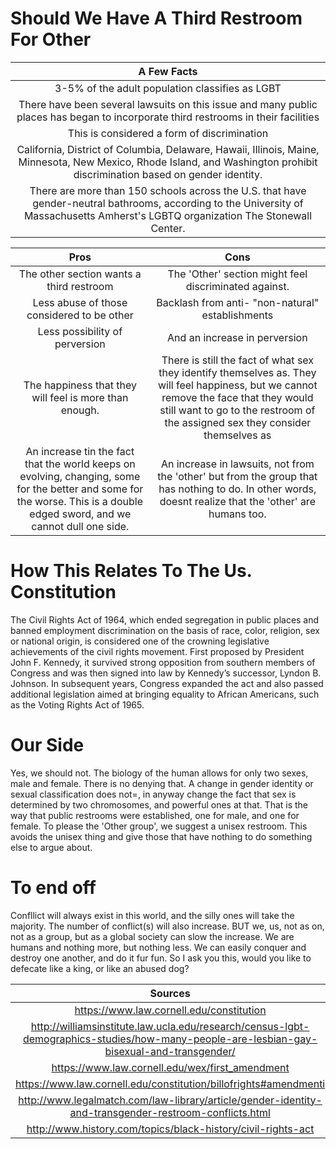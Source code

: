 Should We Have A Third Restroom For Other
=

|A Few Facts|
|:-----:|
|3-5% of the adult population classifies as LGBT|
|There have been several lawsuits on this issue and many public places has began to incorporate third restrooms in their facilities|
|This is considered a form of discrimination|
| California, District of Columbia, Delaware, Hawaii, Illinois, Maine, Minnesota, New Mexico, Rhode Island, and Washington prohibit discrimination based on gender identity.|
|There are more than 150 schools across the U.S. that have gender-neutral bathrooms, according to the University of Massachusetts Amherst's LGBTQ organization The Stonewall Center.|

|Pros | Cons |
|:------:|:---------:|
|The other section wants a third restroom | The 'Other' section might feel discriminated against.|
| Less abuse of those considered to be other| Backlash from anti- "non-natural" establishments|
| Less possibility of perversion| And an increase in perversion|
| The happiness that they will feel is more than enough.| There is still the fact of what sex they identify themselves as. They will feel happiness, but we cannot remove the face that they would still want to go to the restroom of the assigned sex they consider themselves as|
| An increase tin the fact that the world keeps on evolving, changing, some for the better and some for the worse. This is a double edged sword, and we cannot dull one side.| An increase in lawsuits, not from the 'other' but from the group that has nothing to do. In other words, doesnt realize that the 'other' are humans too.|

How This Relates To The Us. Constitution
=
The Civil Rights Act of 1964, which ended segregation in public places and banned employment discrimination on the basis of race, color, religion, sex or national origin, is considered one of the crowning legislative achievements of the civil rights movement. First proposed by President John F. Kennedy, it survived strong opposition from southern members of Congress and was then signed into law by Kennedy’s successor, Lyndon B. Johnson. In subsequent years, Congress expanded the act and also passed additional legislation aimed at bringing equality to African Americans, such as the Voting Rights Act of 1965.

Our Side
=
Yes, we should not. The biology of the human allows for only two sexes, male and female. There is no denying that. A change in gender identity or sexual classification does not=, in anyway change the fact that sex is determined by two chromosomes, and powerful ones at that. That is the way that public restrooms were established, one for male, and one for female. To please the 'Other group', we suggest a unisex restroom. This avoids the unisex thing and give those that have nothing to do something else to argue about.

To end off
=
Confllict will always exist in this world, and the silly ones will take the majority. The number of conflict(s) will also increase. BUT we, us, not as on, not as a group, but as a global society can slow the increase. We are humans and nothing more, but nothing less. We can easily conquer and destroy one another, and do it fur fun. So I ask you this, would you like to defecate like a king, or like an abused dog?


|Sources|
|:-----------:|
|https://www.law.cornell.edu/constitution|
|http://williamsinstitute.law.ucla.edu/research/census-lgbt-demographics-studies/how-many-people-are-lesbian-gay-bisexual-and-transgender/|
|https://www.law.cornell.edu/wex/first_amendment|
|https://www.law.cornell.edu/constitution/billofrights#amendmenti|
|http://www.legalmatch.com/law-library/article/gender-identity-and-transgender-restroom-conflicts.html|
|http://www.history.com/topics/black-history/civil-rights-act|
